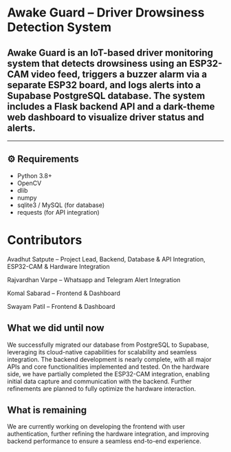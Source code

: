 # Awake Guard – Driver Drowsiness Detection System

Awake Guard is an IoT-based driver monitoring system that detects drowsiness using an ESP32-CAM video feed, triggers a buzzer alarm via a separate ESP32 board, and logs alerts into a Supabase PostgreSQL database. The system includes a Flask backend API and a dark-theme web dashboard to visualize driver status and alerts.
---


---

## ⚙️ Requirements
- Python 3.8+
- OpenCV
- dlib
- numpy
- sqlite3 / MySQL (for database)
- requests (for API integration)


# Contributors

Avadhut Satpute – Project Lead, Backend, Database & API Integration,  ESP32-CAM & Hardware Integration

Rajvardhan Varpe – Whatsapp and Telegram Alert Integration

Komal Sabarad – Frontend & Dashboard

Swayam Patil  – Frontend & Dashboard


## What we did until now

We successfully migrated our database from PostgreSQL to Supabase, leveraging its cloud-native capabilities for scalability and seamless integration. The backend development is nearly complete, with all major APIs and core functionalities implemented and tested. On the hardware side, we have partially completed the ESP32-CAM integration, enabling initial data capture and communication with the backend. Further refinements are planned to fully optimize the hardware interaction.



## What is remaining 

We are currently working on developing the frontend with user authentication, further refining the hardware integration, and improving backend performance to ensure a seamless end-to-end experience.
